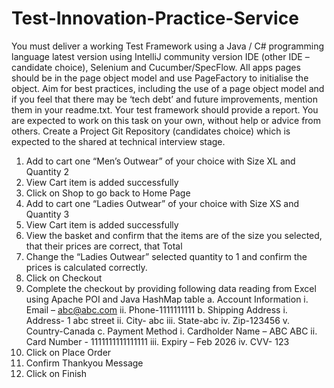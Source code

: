 # Test-Innovation-Practice-Service
You must deliver a working Test Framework using a Java / C# programming language latest version using IntelliJ community version IDE (other IDE – candidate choice), Selenium and Cucumber/SpecFlow. All apps pages should be in the page object model and use PageFactory to initialise the object. Aim for best practices, including the use of a page object model and if you feel that there may be ‘tech debt’ and future improvements, mention them in your readme.txt. Your test framework should provide a report.
You are expected to work on this task on your own, without help or advice from others.
Create a Project Git Repository (candidates choice) which is expected to the shared at technical interview stage.

1. Add to cart one “Men’s Outwear” of your choice with Size XL and Quantity 2
2. View Cart item is added successfully
3. Click on Shop to go back to Home Page
4. Add to cart one “Ladies Outwear” of your choice with Size XS and Quantity 3
5. View Cart item is added successfully
6. View the basket and confirm that the items are of the size you selected, that their prices are correct, that Total
7. Change the “Ladies Outwear” selected quantity to 1 and confirm the prices is calculated correctly.
8. Click on Checkout
9. Complete the checkout by providing following data reading from Excel using Apache POI and Java HashMap table
a. Account Information
  i. Email – abc@abc.com
  ii. Phone-1111111111
b. Shipping Address
  i. Address- 1 abc street
  ii. City- abc
  iii. State-abc
  iv. Zip-123456
  v. Country-Canada
c. Payment Method
  i. Cardholder Name – ABC ABC
  ii. Card Number - 1111111111111111
  iii. Expiry – Feb 2026
  iv. CVV- 123
10. Click on Place Order
11. Confirm Thankyou Message
12. Click on Finish
